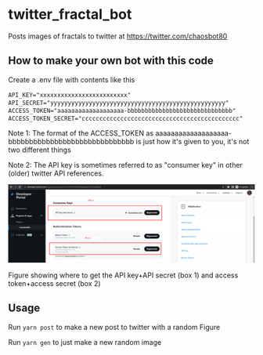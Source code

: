 # twitter_fractal_bot

Posts images of fractals to twitter at https://twitter.com/chaosbot80

## How to make your own bot with this code

Create a .env file with contents like this

```
API_KEY="xxxxxxxxxxxxxxxxxxxxxxxxx"
API_SECRET="yyyyyyyyyyyyyyyyyyyyyyyyyyyyyyyyyyyyyyyyyyyyyyyyyy"
ACCESS_TOKEN="aaaaaaaaaaaaaaaaaaa-bbbbbbbbbbbbbbbbbbbbbbbbbbbbbb"
ACCESS_TOKEN_SECRET="ccccccccccccccccccccccccccccccccccccccccccccc"
```

Note 1: The format of the ACCESS_TOKEN as
aaaaaaaaaaaaaaaaaaa-bbbbbbbbbbbbbbbbbbbbbbbbbbbbbb is just how it's given to
you, it's not two different things

Note 2: The API key is sometimes referred to as "consumer key" in other
(older) twitter API references.

![](img/devpanel.png)

Figure showing where to get the API key+API secret (box 1) and access token+access secret (box 2)

## Usage

Run `yarn post` to make a new post to twitter with a random Figure

Run `yarn gen` to just make a new random image

